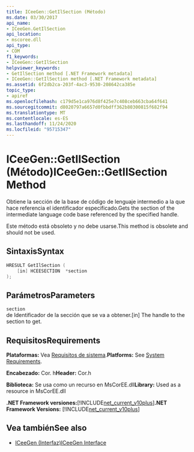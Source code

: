 ```yaml
---
title: ICeeGen::GetIlSection (Método)
ms.date: 03/30/2017
api_name:
- ICeeGen.GetIlSection
api_location:
- mscoree.dll
api_type:
- COM
f1_keywords:
- ICeeGen::GetIlSection
helpviewer_keywords:
- GetIlSection method [.NET Framework metadata]
- ICeeGen::GetIlSection method [.NET Framework metadata]
ms.assetid: 6f2db2ca-203f-4ac3-9530-208642ca385e
topic_type:
- apiref
ms.openlocfilehash: c179d5e1ca976d8f425e7c408ceb663cba64f641
ms.sourcegitcommit: d8020797a6657d0fbbdff362b80300815f682f94
ms.translationtype: MT
ms.contentlocale: es-ES
ms.lasthandoff: 11/24/2020
ms.locfileid: "95715347"
---
```

# <a name="iceegengetilsection-method"></a><span data-ttu-id="e7c66-102">ICeeGen::GetIlSection (Método)</span><span class="sxs-lookup"><span data-stu-id="e7c66-102">ICeeGen::GetIlSection Method</span></span>

<span data-ttu-id="e7c66-103">Obtiene la sección de la base de código de lenguaje intermedio a la que hace referencia el identificador especificado.</span><span class="sxs-lookup"><span data-stu-id="e7c66-103">Gets the section of the intermediate language code base referenced by the specified handle.</span></span>  
  
 <span data-ttu-id="e7c66-104">Este método está obsoleto y no debe usarse.</span><span class="sxs-lookup"><span data-stu-id="e7c66-104">This method is obsolete and should not be used.</span></span>  
  
## <a name="syntax"></a><span data-ttu-id="e7c66-105">Sintaxis</span><span class="sxs-lookup"><span data-stu-id="e7c66-105">Syntax</span></span>  
  
```cpp  
HRESULT GetIlSection (  
    [in] HCEESECTION  *section  
);  
```  
  
## <a name="parameters"></a><span data-ttu-id="e7c66-106">Parámetros</span><span class="sxs-lookup"><span data-stu-id="e7c66-106">Parameters</span></span>  

 `section`  
 <span data-ttu-id="e7c66-107">de Identificador de la sección que se va a obtener.</span><span class="sxs-lookup"><span data-stu-id="e7c66-107">[in] The handle to the section to get.</span></span>  
  
## <a name="requirements"></a><span data-ttu-id="e7c66-108">Requisitos</span><span class="sxs-lookup"><span data-stu-id="e7c66-108">Requirements</span></span>  

 <span data-ttu-id="e7c66-109">**Plataformas:** Vea [Requisitos de sistema](../../get-started/system-requirements.md).</span><span class="sxs-lookup"><span data-stu-id="e7c66-109">**Platforms:** See [System Requirements](../../get-started/system-requirements.md).</span></span>  
  
 <span data-ttu-id="e7c66-110">**Encabezado:** Cor. h</span><span class="sxs-lookup"><span data-stu-id="e7c66-110">**Header:** Cor.h</span></span>  
  
 <span data-ttu-id="e7c66-111">**Biblioteca:** Se usa como un recurso en MsCorEE.dll</span><span class="sxs-lookup"><span data-stu-id="e7c66-111">**Library:** Used as a resource in MsCorEE.dll</span></span>  
  
 <span data-ttu-id="e7c66-112">**.NET Framework versiones:**[!INCLUDE[net_current_v10plus](../../../../includes/net-current-v10plus-md.md)]</span><span class="sxs-lookup"><span data-stu-id="e7c66-112">**.NET Framework Versions:** [!INCLUDE[net_current_v10plus](../../../../includes/net-current-v10plus-md.md)]</span></span>  
  
## <a name="see-also"></a><span data-ttu-id="e7c66-113">Vea también</span><span class="sxs-lookup"><span data-stu-id="e7c66-113">See also</span></span>

- [<span data-ttu-id="e7c66-114">ICeeGen (Interfaz)</span><span class="sxs-lookup"><span data-stu-id="e7c66-114">ICeeGen Interface</span></span>](iceegen-interface.md)
